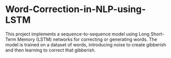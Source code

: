 # Word-Correction-in-NLP-using-LSTM
This project implements a sequence-to-sequence model using Long Short-Term Memory (LSTM) networks for correcting or generating words. The model is trained on a dataset of words, introducing noise to create gibberish and then learning to correct that gibberish.
